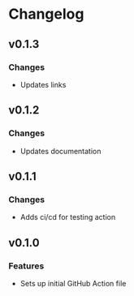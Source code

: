 # Changelog

## v0.1.3

### Changes
- Updates links

## v0.1.2

### Changes
- Updates documentation

## v0.1.1

### Changes
- Adds ci/cd for testing action

## v0.1.0

### Features
- Sets up initial GitHub Action file

